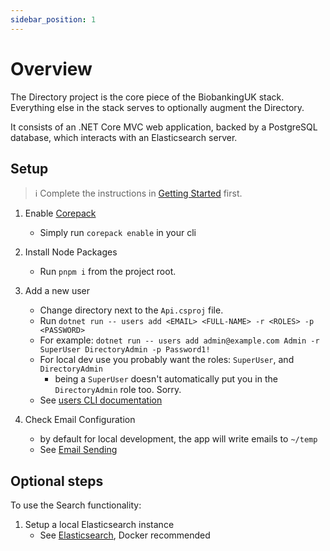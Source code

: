 ```yaml
---
sidebar_position: 1
---
```

# Overview

The Directory project is the core piece of the BiobankingUK stack. Everything else in the stack serves to optionally augment the Directory.

It consists of an .NET Core MVC web application, backed by a PostgreSQL database, which interacts with an Elasticsearch server.

## Setup

> ℹ Complete the instructions in [Getting Started](/dev/getting-started/overview) first.

1. Enable [Corepack](https://nodejs.org/api/corepack.html)
   - Simply run `corepack enable` in your cli

1. Install Node Packages
   - Run `pnpm i` from the project root.

1. Add a new user
   - Change directory next to the `Api.csproj` file.
   - Run `dotnet run -- users add <EMAIL> <FULL-NAME> -r <ROLES> -p <PASSWORD>`
   - For example: `dotnet run -- users add admin@example.com Admin -r SuperUser DirectoryAdmin -p Password1!`
   - For local dev use you probably want the roles: `SuperUser`, and `DirectoryAdmin`
     - being a `SuperUser` doesn't automatically put you in the `DirectoryAdmin` role too. Sorry.
   - See [users CLI documentation](/dev/cli/users#add)
1. Check Email Configuration
   - by default for local development, the app will write emails to `~/temp`
   - See [Email Sending](email-sending)

## Optional steps

To use the Search functionality:

1. Setup a local Elasticsearch instance
   - See [Elasticsearch](elasticsearch), Docker recommended
